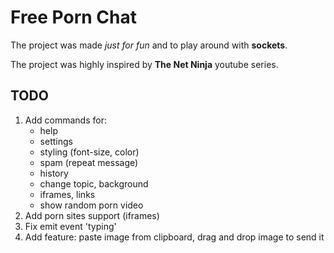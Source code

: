 # Free Porn Chat

The project was made *just for fun* and to play around with **sockets**.

The project was highly inspired by **The Net Ninja** youtube series.

## TODO
1. Add commands for:
    * help
    * settings
    * styling (font-size, color)
    * spam (repeat message)
    * history
    * change topic, background
    * iframes, links
    * show random porn video
2. Add porn sites support (iframes)
3. Fix emit event 'typing'
4. Add feature: paste image from clipboard, drag and drop image to send it